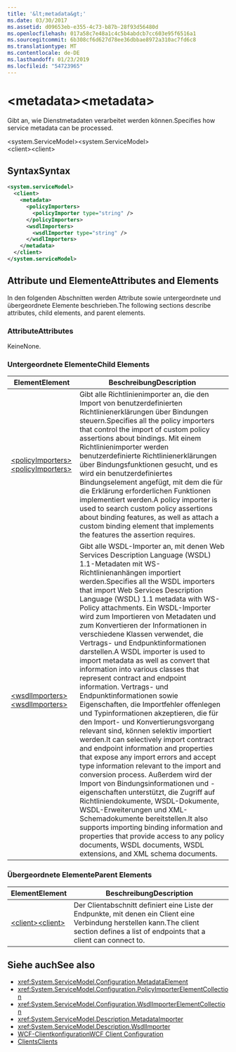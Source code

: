 ```yaml
---
title: '&lt;metadata&gt;'
ms.date: 03/30/2017
ms.assetid: d09653eb-e355-4c73-b87b-28f93d56480d
ms.openlocfilehash: 017a58c7e48a1c4c5b4abdcb7cc603e95f6516a1
ms.sourcegitcommit: 6b308cf6d627d78ee36dbbae8972a310ac7fd6c8
ms.translationtype: MT
ms.contentlocale: de-DE
ms.lasthandoff: 01/23/2019
ms.locfileid: "54723965"
---
```

# <a name="ltmetadatagt"></a><span data-ttu-id="208d7-102">&lt;metadata&gt;</span><span class="sxs-lookup"><span data-stu-id="208d7-102">&lt;metadata&gt;</span></span>
<span data-ttu-id="208d7-103">Gibt an, wie Dienstmetadaten verarbeitet werden können.</span><span class="sxs-lookup"><span data-stu-id="208d7-103">Specifies how service metadata can be processed.</span></span>  
  
 <span data-ttu-id="208d7-104">\<system.ServiceModel></span><span class="sxs-lookup"><span data-stu-id="208d7-104">\<system.ServiceModel></span></span>  
<span data-ttu-id="208d7-105">\<client></span><span class="sxs-lookup"><span data-stu-id="208d7-105">\<client></span></span>  
  
## <a name="syntax"></a><span data-ttu-id="208d7-106">Syntax</span><span class="sxs-lookup"><span data-stu-id="208d7-106">Syntax</span></span>  
  
```xml  
<system.serviceModel>
  <client>
    <metadata>
      <policyImporters>
        <policyImporter type="string" />
      </policyImporters>
      <wsdlImporters>
        <wsdlImporter type="string" />
      </wsdlImporters>
    </metadata>
  </client>
</system.serviceModel>
```  
  
## <a name="attributes-and-elements"></a><span data-ttu-id="208d7-107">Attribute und Elemente</span><span class="sxs-lookup"><span data-stu-id="208d7-107">Attributes and Elements</span></span>  
 <span data-ttu-id="208d7-108">In den folgenden Abschnitten werden Attribute sowie untergeordnete und übergeordnete Elemente beschrieben.</span><span class="sxs-lookup"><span data-stu-id="208d7-108">The following sections describe attributes, child elements, and parent elements.</span></span>  
  
### <a name="attributes"></a><span data-ttu-id="208d7-109">Attribute</span><span class="sxs-lookup"><span data-stu-id="208d7-109">Attributes</span></span>  
 <span data-ttu-id="208d7-110">Keine</span><span class="sxs-lookup"><span data-stu-id="208d7-110">None.</span></span>  
  
### <a name="child-elements"></a><span data-ttu-id="208d7-111">Untergeordnete Elemente</span><span class="sxs-lookup"><span data-stu-id="208d7-111">Child Elements</span></span>  
  
|<span data-ttu-id="208d7-112">Element</span><span class="sxs-lookup"><span data-stu-id="208d7-112">Element</span></span>|<span data-ttu-id="208d7-113">Beschreibung</span><span class="sxs-lookup"><span data-stu-id="208d7-113">Description</span></span>|  
|-------------|-----------------|  
|[<span data-ttu-id="208d7-114">\<policyImporters></span><span class="sxs-lookup"><span data-stu-id="208d7-114">\<policyImporters></span></span>](../../../../../docs/framework/configure-apps/file-schema/wcf/policyimporters.md)|<span data-ttu-id="208d7-115">Gibt alle Richtlinienimporter an, die den Import von benutzerdefinierten Richtlinienerklärungen über Bindungen steuern.</span><span class="sxs-lookup"><span data-stu-id="208d7-115">Specifies all the policy importers that control the import of custom policy assertions about bindings.</span></span> <span data-ttu-id="208d7-116">Mit einem Richtlinienimporter werden benutzerdefinierte Richtlinienerklärungen über Bindungsfunktionen gesucht, und es wird ein benutzerdefiniertes Bindungselement angefügt, mit dem die für die Erklärung erforderlichen Funktionen implementiert werden.</span><span class="sxs-lookup"><span data-stu-id="208d7-116">A policy importer is used to search custom policy assertions about binding features, as well as attach a custom binding element that implements the features the assertion requires.</span></span>|  
|[<span data-ttu-id="208d7-117">\<wsdlImporters></span><span class="sxs-lookup"><span data-stu-id="208d7-117">\<wsdlImporters></span></span>](../../../../../docs/framework/configure-apps/file-schema/wcf/wsdlimporters.md)|<span data-ttu-id="208d7-118">Gibt alle WSDL-Importer an, mit denen Web Services Description Language (WSDL) 1.1-Metadaten mit WS-Richtlinienanhängen importiert werden.</span><span class="sxs-lookup"><span data-stu-id="208d7-118">Specifies all the WSDL importers that import Web Services Description Language (WSDL) 1.1 metadata with WS-Policy attachments.</span></span> <span data-ttu-id="208d7-119">Ein WSDL-Importer wird zum Importieren von Metadaten und zum Konvertieren der Informationen in verschiedene Klassen verwendet, die Vertrags- und Endpunktinformationen darstellen.</span><span class="sxs-lookup"><span data-stu-id="208d7-119">A WSDL importer is used to import metadata as well as convert that information into various classes that represent contract and endpoint information.</span></span> <span data-ttu-id="208d7-120">Vertrags- und Endpunktinformationen sowie Eigenschaften, die Importfehler offenlegen und Typinformationen akzeptieren, die für den Import- und Konvertierungsvorgang relevant sind, können selektiv importiert werden.</span><span class="sxs-lookup"><span data-stu-id="208d7-120">It can selectively import contract and endpoint information and properties that expose any import errors and accept type information relevant to the import and conversion process.</span></span> <span data-ttu-id="208d7-121">Außerdem wird der Import von Bindungsinformationen und -eigenschaften unterstützt, die Zugriff auf Richtliniendokumente, WSDL-Dokumente, WSDL-Erweiterungen und XML-Schemadokumente bereitstellen.</span><span class="sxs-lookup"><span data-stu-id="208d7-121">It also supports importing binding information and properties that provide access to any policy documents, WSDL documents, WSDL extensions, and XML schema documents.</span></span>|  
  
### <a name="parent-elements"></a><span data-ttu-id="208d7-122">Übergeordnete Elemente</span><span class="sxs-lookup"><span data-stu-id="208d7-122">Parent Elements</span></span>  
  
|<span data-ttu-id="208d7-123">Element</span><span class="sxs-lookup"><span data-stu-id="208d7-123">Element</span></span>|<span data-ttu-id="208d7-124">Beschreibung</span><span class="sxs-lookup"><span data-stu-id="208d7-124">Description</span></span>|  
|-------------|-----------------|  
|[<span data-ttu-id="208d7-125">\<client></span><span class="sxs-lookup"><span data-stu-id="208d7-125">\<client></span></span>](../../../../../docs/framework/configure-apps/file-schema/wcf/client.md)|<span data-ttu-id="208d7-126">Der Clientabschnitt definiert eine Liste der Endpunkte, mit denen ein Client eine Verbindung herstellen kann.</span><span class="sxs-lookup"><span data-stu-id="208d7-126">The client section defines a list of endpoints that a client can connect to.</span></span>|  
  
## <a name="see-also"></a><span data-ttu-id="208d7-127">Siehe auch</span><span class="sxs-lookup"><span data-stu-id="208d7-127">See also</span></span>
- <xref:System.ServiceModel.Configuration.MetadataElement>
- <xref:System.ServiceModel.Configuration.PolicyImporterElementCollection>
- <xref:System.ServiceModel.Configuration.WsdlImporterElementCollection>
- <xref:System.ServiceModel.Description.MetadataImporter>
- <xref:System.ServiceModel.Description.WsdlImporter>
- [<span data-ttu-id="208d7-128">WCF-Clientkonfiguration</span><span class="sxs-lookup"><span data-stu-id="208d7-128">WCF Client Configuration</span></span>](../../../../../docs/framework/wcf/feature-details/client-configuration.md)
- [<span data-ttu-id="208d7-129">Clients</span><span class="sxs-lookup"><span data-stu-id="208d7-129">Clients</span></span>](../../../../../docs/framework/wcf/feature-details/clients.md)
